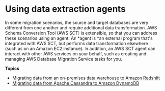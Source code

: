 # Using data extraction agents<a name="agents"></a>

In some migration scenarios, the source and target databases are very different from one another and require additional data transformation\. AWS Schema Conversion Tool \(AWS SCT\) is extensible, so that you can address these scenarios using an agent\. An *agent is *an external program that's integrated with AWS SCT, but performs data transformation elsewhere \(such as on an Amazon EC2 instance\)\. In addition, an AWS SCT agent can interact with other AWS services on your behalf, such as creating and managing AWS Database Migration Service tasks for you\.

**Topics**
+ [Migrating data from an on\-premises data warehouse to Amazon Redshift](agents.dw.md)
+ [Migrating data from Apache Cassandra to Amazon DynamoDB](agents.cassandra.md)